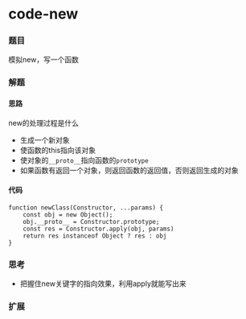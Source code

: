 # code-new

### 题目

模拟new，写一个函数



### 解题

#### 思路

new的处理过程是什么

- 生成一个新对象
- 使函数的this指向该对象
- 使对象的`__proto__`指向函数的`prototype`
- 如果函数有返回一个对象，则返回函数的返回值，否则返回生成的对象

#### 代码

```
function newClass(Constructor, ...params) {
	const obj = new Object();
	obj.__proto__ = Constructor.prototype;
	const res = Constructor.apply(obj, params)
	return res instanceof Object ? res : obj 
}
```





### 思考

* 把握住new关键字的指向效果，利用apply就能写出来



### 扩展